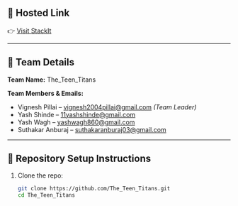 ## 🚀 Hosted Link

👉 [Visit StackIt](https://the-teen-titans.vercel.app/)

---

## 👥 Team Details

**Team Name:** The_Teen_Titans

**Team Members & Emails:**
- Vignesh Pillai – [vignesh2004pillai@gmail.com](mailto:vignesh2004pillai@gmail.com) *(Team Leader)*
- Yash Shinde – [11yashshinde@gmail.com](mailto:11yashshinde@gmail.com)
- Yash Wagh – [yashwagh860@gmail.com](mailto:yashwagh860@gmail.com)
- Suthakar Anburaj – [suthakaranburaj03@gmail.com](mailto:suthakaranburaj03@gmail.com)

---

## 🔧 Repository Setup Instructions

1. Clone the repo:
   ```bash
   git clone https://github.com/The_Teen_Titans.git
   cd The_Teen_Titans
